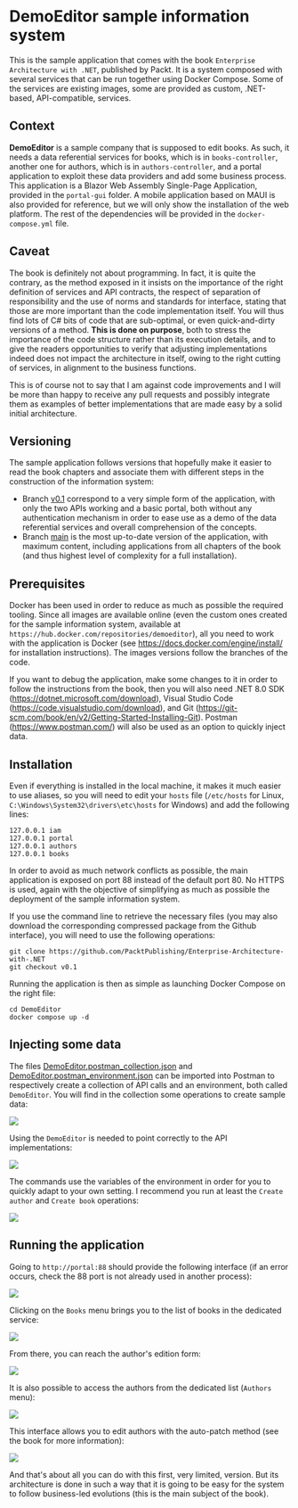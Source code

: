 # DemoEditor sample information system

This is the sample application that comes with the book `Enterprise Architecture with .NET`, published by Packt. It is a system composed with several services that can be run together using Docker Compose. Some of the services are existing images, some are provided as custom, .NET-based, API-compatible, services.

## Context

**DemoEditor** is a sample company that is supposed to edit books. As such, it needs a data referential services for books, which is in `books-controller`, another one for authors, which is in `authors-controller`, and a portal application to exploit these data providers and add some business process. This application is a Blazor Web Assembly Single-Page Application, provided in the `portal-gui` folder. A mobile application based on MAUI is also provided for reference, but we will only show the installation of the web platform. The rest of the dependencies will be provided in the `docker-compose.yml` file.

## Caveat

The book is definitely not about programming. In fact, it is quite the contrary, as the method exposed in it insists on the importance of the right definition of services and API contracts, the respect of separation of responsibility and the use of norms and standards for interface, stating that those are more important than the code implementation itself. You will thus find lots of C# bits of code that are sub-optimal, or even quick-and-dirty versions of a method. **This is done on purpose**, both to stress the importance of the code structure rather than its execution details, and to give the readers opportunities to verify that adjusting implementations indeed does not impact the architecture in itself, owing to the right cutting of services, in alignment to the business functions.

This is of course not to say that I am against code improvements and I will be more than happy to receive any pull requests and possibly integrate them as examples of better implementations that are made easy by a solid initial architecture.

## Versioning

The sample application follows versions that hopefully make it easier to read the book chapters and associate them with different steps in the construction of the information system:
- Branch [v0.1](https://github.com/PacktPublishing/Enterprise-Architecture-with-.NET/tree/v0.1/DemoEditor) correspond to a very simple form of the application, with only the two APIs working and a basic portal, both without any authentication mechanism in order to ease use as a demo of the data referential services and overall comprehension of the concepts.
- Branch [main](https://github.com/PacktPublishing/Enterprise-Architecture-with-.NET/tree/main/DemoEditor) is the most up-to-date version of the application, with maximum content, including applications from all chapters of the book (and thus highest level of complexity for a full installation).

## Prerequisites

Docker has been used in order to reduce as much as possible the required tooling. Since all images are available online (even the custom ones created for the sample information system, available at `https://hub.docker.com/repositories/demoeditor`), all you need to work with the application is Docker (see https://docs.docker.com/engine/install/ for installation instructions). The images versions follow the branches of the code.

If you want to debug the application, make some changes to it in order to follow the instructions from the book, then you will also need .NET 8.0 SDK (https://dotnet.microsoft.com/download), Visual Studio Code (https://code.visualstudio.com/download), and Git (https://git-scm.com/book/en/v2/Getting-Started-Installing-Git). Postman (https://www.postman.com/) will also be used as an option to quickly inject data.

## Installation

Even if everything is installed in the local machine, it makes it much easier to use aliases, so you will need to edit your `hosts` file (`/etc/hosts` for Linux, `C:\Windows\System32\drivers\etc\hosts` for Windows) and add the following lines:

```
127.0.0.1 iam
127.0.0.1 portal
127.0.0.1 authors
127.0.0.1 books
```

In order to avoid as much network conflicts as possible, the main application is exposed on port 88 instead of the default port 80. No HTTPS is used, again with the objective of simplifying as much as possible the deployment of the sample information system.

If you use the command line to retrieve the necessary files (you may also download the corresponding compressed package from the Github interface), you will need to use the following operations:

```
git clone https://github.com/PacktPublishing/Enterprise-Architecture-with-.NET
git checkout v0.1
```

Running the application is then as simple as launching Docker Compose on the right file:

```
cd DemoEditor
docker compose up -d
```

## Injecting some data

The files [DemoEditor.postman_collection.json](resources/DemoEditor.postman_collection.json) and [DemoEditor.postman_environment.json](resources/DemoEditor.postman_environment.json) can be imported into Postman to respectively create a collection of API calls and an environment, both called `DemoEditor`. You will find in the collection some operations to create sample data:

![](images/APIPostman.png)

Using the `DemoEditor` is needed to point correctly to the API implementations:

![](images/EnvPostman.png)

The commands use the variables of the environment in order for you to quickly adapt to your own setting. I recommend you run at least the `Create author` and `Create book` operations:

![](images/CreateBook.png)

## Running the application

Going to `http://portal:88` should provide the following interface (if an error occurs, check the 88 port is not already used in another process):

![](images/Welcome.png)

Clicking on the `Books` menu brings you to the list of books in the dedicated service:

![](images/Books.png)

From there, you can reach the author's edition form:

![](images/AuthorSave.png)

It is also possible to access the authors from the dedicated list (`Authors` menu):

![](images/Authors.png)

This interface allows you to edit authors with the auto-patch method (see the book for more information):

![](images/AuthorAutoPatch.png)

And that's about all you can do with this first, very limited, version. But its architecture is done in such a way that it is going to be easy for the system to follow business-led evolutions (this is the main subject of the book).